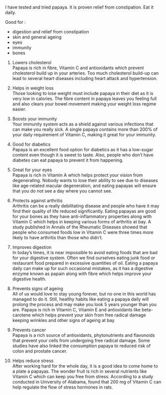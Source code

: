 I have tested and tried papaya. It is proven relief from constipation. 
Eat it daily.  

Good for : 
- digestion and relief from constipation
- skin and general ageing
- eyes
- immunity
- bones


1. Lowers cholesterol  
Papaya is rich in fibre, Vitamin C and antioxidants which prevent cholesterol build up in your arteries. Too much cholesterol build-up can lead to several heart diseases including heart attack and hypertension.
 
2. Helps in weight loss  
Those looking to lose weight must include papaya in their diet as it is very low in calories. The fibre content in papaya leaves you feeling full and also clears your bowel movement making your weight loss regime easier.  

3. Boosts your immunity  
Your immunity system acts as a shield against various infections that can make you really sick. A single papaya contains more than 200% of your daily requirement of Vitamin C, making it great for your immunity.


4. Good for diabetics  
Papaya is an excellent food option for diabetics as it has a low-sugar content even though it is sweet to taste. Also, people who don’t have diabetes can eat papaya to prevent it from happening.

5. Great for your eyes  
Papaya is rich in Vitamin A which helps protect your vision from degenerating. Nobody wants to lose their ability to see due to diseases like age-related macular degeneration, and eating papayas will ensure that you do not see a day where you cannot see.

6. Protects against arthritis  
Arthritis can be a really debilitating disease and people who have it may find their quality of life reduced significantly. Eating papayas are good for your bones as they have anti-inflammatory properties along with Vitamin C which helps in keeping various forms of arthritis at bay. A study published in Annals of the Rheumatic Diseases showed that people who consumed foods low in Vitamin C were three times more likely to have arthritis than those who didn’t.

7. Improves digestion  
In today’s times, it is near impossible to avoid eating foods that are bad for your digestive system. Often we find ourselves eating junk food or restaurant food prepared in excessive quantities of oil. Eating a papaya daily can make up for such occasional mistakes, as it has a digestive enzyme known as papain along with fibre which helps improve your digestive health.

8. Prevents signs of ageing  
All of us would love to stay young forever, but no one in this world has managed to do it. Still, healthy habits like eating a papaya daily will prolong the process and may make you look 5 years younger than you are. Papaya is rich in Vitamin C, Vitamin E and antioxidants like beta-carotene which helps prevent your skin from free radical damage keeping wrinkles and other signs of ageing at bay.

9. Prevents cancer  
Papaya is a rich source of antioxidants, phytonutrients and flavonoids that prevent your cells from undergoing free radical damage. Some studies have also linked the consumption papaya to reduced risk of colon and prostate cancer.

10. Helps reduce stress  
After working hard for the whole day, it is a good idea to come home to a plate a papayas. The wonder fruit is rich in several nutrients like Vitamin C which can keep you free from stress. According to a study conducted in University of Alabama, found that 200 mg of Vitamin C can help regulate the flow of stress hormones in rats.
